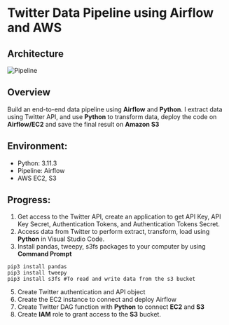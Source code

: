 # Twitter Data Pipeline using Airflow and AWS
## Architecture 
![Pipeline](https://github.com/songcangnguyen/Airflow_DataPipeline/assets/109171837/a3d4651c-a1b6-45e8-9c8b-fca35e370340)

## Overview 
Build an end-to-end data pipeline using **Airflow** and **Python**. I extract data using Twitter API, and use **Python** to transform data, deploy the code on **Airflow/EC2** and save the final result on **Amazon S3**
## Environment: 
* Python: 3.11.3
* Pipeline: Airflow
* AWS EC2, S3
## Progress:
1. Get access to the Twitter API, create an application to get API Key, API Key Secret, Authentication Tokens, and Authentication Tokens Secret.
2. Access data from Twitter to perform extract, transform, load using **Python** in Visual Studio Code.
3. Install pandas, tweepy, s3fs packages to your computer by using **Command Prompt**
```
pip3 install pandas 
pip3 install tweepy 
pip3 install s3fs #To read and write data from the s3 bucket
```
5. Create Twitter authentication and API object 
6. Create the EC2 instance to connect and deploy Airflow
7. Create Twitter DAG function with **Python** to connect **EC2** and **S3**
8. Create **IAM** role to grant access to the **S3** bucket. 
